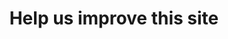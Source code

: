 ---
title: Help us improve this site

teaser: 
    text: Our website is open on github. Here you can contribute with changes to text, code or new functionality.
    image:
        src: /illustrations/illustration-05.png
        alt: Illustration of characters working together
---